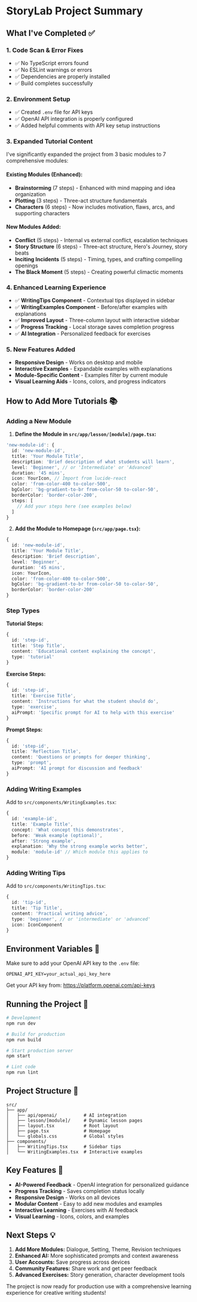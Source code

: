# StoryLab Project Summary

## What I've Completed ✅

### 1. **Code Scan & Error Fixes**
- ✅ No TypeScript errors found
- ✅ No ESLint warnings or errors
- ✅ Dependencies are properly installed
- ✅ Build completes successfully

### 2. **Environment Setup**
- ✅ Created `.env` file for API keys
- ✅ OpenAI API integration is properly configured
- ✅ Added helpful comments with API key setup instructions

### 3. **Expanded Tutorial Content**
I've significantly expanded the project from 3 basic modules to 7 comprehensive modules:

#### **Existing Modules (Enhanced):**
- **Brainstorming** (7 steps) - Enhanced with mind mapping and idea organization
- **Plotting** (3 steps) - Three-act structure fundamentals
- **Characters** (6 steps) - Now includes motivation, flaws, arcs, and supporting characters

#### **New Modules Added:**
- **Conflict** (5 steps) - Internal vs external conflict, escalation techniques
- **Story Structure** (6 steps) - Three-act structure, Hero's Journey, story beats
- **Inciting Incidents** (5 steps) - Timing, types, and crafting compelling openings
- **The Black Moment** (5 steps) - Creating powerful climactic moments

### 4. **Enhanced Learning Experience**
- ✅ **WritingTips Component** - Contextual tips displayed in sidebar
- ✅ **WritingExamples Component** - Before/after examples with explanations
- ✅ **Improved Layout** - Three-column layout with interactive sidebar
- ✅ **Progress Tracking** - Local storage saves completion progress
- ✅ **AI Integration** - Personalized feedback for exercises

### 5. **New Features Added**
- **Responsive Design** - Works on desktop and mobile
- **Interactive Examples** - Expandable examples with explanations
- **Module-Specific Content** - Examples filter by current module
- **Visual Learning Aids** - Icons, colors, and progress indicators

## How to Add More Tutorials 📚

### Adding a New Module

1. **Define the Module in `src/app/lesson/[module]/page.tsx`:**
```typescript
'new-module-id': {
  id: 'new-module-id',
  title: 'Your Module Title',
  description: 'Brief description of what students will learn',
  level: 'Beginner', // or 'Intermediate' or 'Advanced'
  duration: '45 mins',
  icon: YourIcon, // Import from lucide-react
  color: 'from-color-400 to-color-500',
  bgColor: 'bg-gradient-to-br from-color-50 to-color-50',
  borderColor: 'border-color-200',
  steps: [
    // Add your steps here (see examples below)
  ]
}
```

2. **Add the Module to Homepage (`src/app/page.tsx`):**
```typescript
{
  id: 'new-module-id',
  title: 'Your Module Title',
  description: 'Brief description',
  level: 'Beginner',
  duration: '45 mins',
  icon: YourIcon,
  color: 'from-color-400 to-color-500',
  bgColor: 'bg-gradient-to-br from-color-50 to-color-50',
  borderColor: 'border-color-200'
}
```

### Step Types

**Tutorial Steps:**
```typescript
{
  id: 'step-id',
  title: 'Step Title',
  content: 'Educational content explaining the concept',
  type: 'tutorial'
}
```

**Exercise Steps:**
```typescript
{
  id: 'step-id',
  title: 'Exercise Title',
  content: 'Instructions for what the student should do',
  type: 'exercise',
  aiPrompt: 'Specific prompt for AI to help with this exercise'
}
```

**Prompt Steps:**
```typescript
{
  id: 'step-id',
  title: 'Reflection Title',
  content: 'Questions or prompts for deeper thinking',
  type: 'prompt',
  aiPrompt: 'AI prompt for discussion and feedback'
}
```

### Adding Writing Examples

Add to `src/components/WritingExamples.tsx`:
```typescript
{
  id: 'example-id',
  title: 'Example Title',
  concept: 'What concept this demonstrates',
  before: 'Weak example (optional)',
  after: 'Strong example',
  explanation: 'Why the strong example works better',
  module: 'module-id' // Which module this applies to
}
```

### Adding Writing Tips

Add to `src/components/WritingTips.tsx`:
```typescript
{
  id: 'tip-id',
  title: 'Tip Title',
  content: 'Practical writing advice',
  type: 'beginner', // or 'intermediate' or 'advanced'
  icon: IconComponent
}
```

## Environment Variables 🔧

Make sure to add your OpenAI API key to the `.env` file:
```
OPENAI_API_KEY=your_actual_api_key_here
```

Get your API key from: https://platform.openai.com/api-keys

## Running the Project 🚀

```bash
# Development
npm run dev

# Build for production
npm run build

# Start production server
npm start

# Lint code
npm run lint
```

## Project Structure 📁

```
src/
├── app/
│   ├── api/openai/          # AI integration
│   ├── lesson/[module]/     # Dynamic lesson pages
│   ├── layout.tsx           # Root layout
│   ├── page.tsx             # Homepage
│   └── globals.css          # Global styles
├── components/
│   ├── WritingTips.tsx      # Sidebar tips
│   └── WritingExamples.tsx  # Interactive examples
```

## Key Features 🌟

- **AI-Powered Feedback** - OpenAI integration for personalized guidance
- **Progress Tracking** - Saves completion status locally
- **Responsive Design** - Works on all devices
- **Modular Content** - Easy to add new modules and examples
- **Interactive Learning** - Exercises with AI feedback
- **Visual Learning** - Icons, colors, and examples

## Next Steps 💡

1. **Add More Modules:** Dialogue, Setting, Theme, Revision techniques
2. **Enhanced AI:** More sophisticated prompts and context awareness
3. **User Accounts:** Save progress across devices
4. **Community Features:** Share work and get peer feedback
5. **Advanced Exercises:** Story generation, character development tools

The project is now ready for production use with a comprehensive learning experience for creative writing students!
